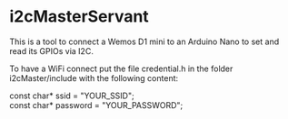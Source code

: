 # i2cMasterServant

This is a tool to connect a Wemos D1 mini to an Arduino Nano to set and read its GPIOs via I2C.

To have a WiFi connect put the file credential.h in the folder i2cMaster/include with the following content:

const char* ssid = "YOUR_SSID"; <br>
const char* password = "YOUR_PASSWORD"; <br>



